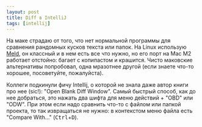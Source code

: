 ```yaml
---
layout: post
title: Diff в IntelliJ
tags: [intellij]
---
```

На маке страдаю от того, что нет нормальной программы для сравнения рандомных кусков текста или папок. На Linux использую [Meld](https://meldmerge.org/), он классный и в нем есть все что нужно, но его порт на Mac M2 работает отстойно: багает с копипастом и крашится. Чисто маковские альтернативы попробовал, одна мразотнее другой (если знаете что-то хорошее, посоветуйте, пожалуйста).

Коллеги подкинули фичу Intellij, о которой не знала даже автор книги про нее (sic!): "Open Blank Diff Window". Самый быстрый способ, как до нее добраться, это нажать два шифта для меню действий + "OBD" или "ODW". При этом если надо сравнить что-то с файлом или папкой проекта, то так извращаться не нужно: в контекстом меню файла есть "Compare With..." (<kbd>Ctrl</kbd>+<kbd>D</kbd>).

